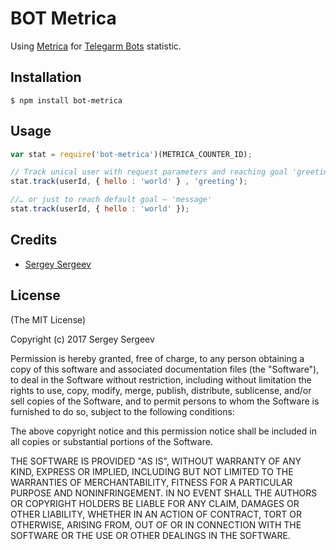 # BOT Metrica

Using [Metrica](https://metrica.yandex.com) for [Telegarm Bots](https://core.telegram.org/bots) statistic.

## Installation

    $ npm install bot-metrica

## Usage

```js
var stat = require('bot-metrica')(METRICA_COUNTER_ID);

// Track unical user with request parameters and reaching goal 'greeting'
stat.track(userId, { hello : 'world' } , 'greeting');

//… or just to reach default goal — 'message'
stat.track(userId, { hello : 'world' });
```

## Credits

  - [Sergey Sergeev](http://github.com/gurugray)

## License

(The MIT License)

Copyright (c) 2017 Sergey Sergeev

Permission is hereby granted, free of charge, to any person obtaining a copy of
this software and associated documentation files (the "Software"), to deal in
the Software without restriction, including without limitation the rights to
use, copy, modify, merge, publish, distribute, sublicense, and/or sell copies of
the Software, and to permit persons to whom the Software is furnished to do so,
subject to the following conditions:

The above copyright notice and this permission notice shall be included in all
copies or substantial portions of the Software.

THE SOFTWARE IS PROVIDED "AS IS", WITHOUT WARRANTY OF ANY KIND, EXPRESS OR
IMPLIED, INCLUDING BUT NOT LIMITED TO THE WARRANTIES OF MERCHANTABILITY, FITNESS
FOR A PARTICULAR PURPOSE AND NONINFRINGEMENT. IN NO EVENT SHALL THE AUTHORS OR
COPYRIGHT HOLDERS BE LIABLE FOR ANY CLAIM, DAMAGES OR OTHER LIABILITY, WHETHER
IN AN ACTION OF CONTRACT, TORT OR OTHERWISE, ARISING FROM, OUT OF OR IN
CONNECTION WITH THE SOFTWARE OR THE USE OR OTHER DEALINGS IN THE SOFTWARE.

